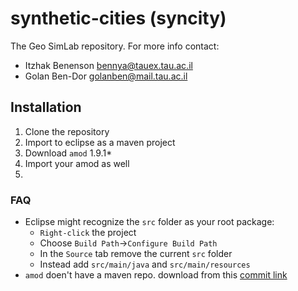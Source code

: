 # synthetic-cities (syncity)

The Geo SimLab repository. For more info contact: 
 - Itzhak Benenson <bennya@tauex.tau.ac.il>
 - Golan Ben-Dor <golanben@mail.tau.ac.il>
 
## Installation
1. Clone the repository
2. Import to eclipse as a maven project
3. Download `amod` 1.9.1*
4. Import your amod as well
5. 
 
### FAQ
- Eclipse might recognize the `src` folder as your root package: 
  - `Right-click` the project 
  - Choose `Build Path`->`Configure Build Path`
  - In the `Source` tab remove the current `src` folder
  - Instead add `src/main/java` and `src/main/resources` 
- `amod` doen't have a maven repo. download from this [commit link][1]
 
 
[1]: https://github.com/amodeus-science/amod/blob/f80ba30884ac3c50af4cca9eef155a963f273ada